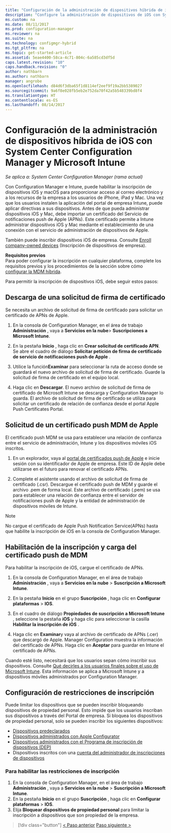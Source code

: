 ```yaml
---
title: "Configuración de la administración de dispositivos híbrida de iOS y Mac con System Center Configuration Manager y Microsoft Intune | Microsoft Docs"
description: "Configure la administración de dispositivos de iOS con System Center Configuration Manager y Microsoft Intune."
ms.custom: na
ms.date: 08/11/2017
ms.prod: configuration-manager
ms.reviewer: na
ms.suite: na
ms.technology: configmgr-hybrid
ms.tgt_pltfrm: na
ms.topic: get-started-article
ms.assetid: 5eae4400-58ca-4c71-804c-6a585cd3df5d
caps.latest.revision: "10"
caps.handback.revision: "0"
author: nathbarn
ms.author: nathbarn
manager: angrobe
ms.openlocfilehash: d84d6f3dba65f1d8114ef2eef9f19a2bb5389027
ms.sourcegitcommit: 9a6f8e028fb5eb2e752da70f42a5b548339bd8f4
ms.translationtype: HT
ms.contentlocale: es-ES
ms.lasthandoff: 08/14/2017
---
```

# <a name="set-up-ios-hybrid-device-management-with-system-center-configuration-manager-and-microsoft-intune"></a>Configuración de la administración de dispositivos híbrida de iOS con System Center Configuration Manager y Microsoft Intune

*Se aplica a: System Center Configuration Manager (rama actual)*

Con Configuration Manager e Intune, puede habilitar la inscripción de dispositivos iOS y macOS para proporcionar acceso al correo electrónico y a los recursos de la empresa a los usuarios de iPhone, iPad y Mac. Una vez que los usuarios instalen la aplicación del portal de empresa Intune, puede aplicar directivas a sus dispositivos. Antes de que pueda administrar dispositivos iOS y Mac, debe importar un certificado del Servicio de notificaciones push de Apple (APNs). Este certificado permite a Intune administrar dispositivos iOS y Mac mediante el establecimiento de una conexión con el servicio de administración de dispositivos de Apple.  

 También puede inscribir dispositivos iOS de empresa.  Consulte [Enroll company-owned devices](enroll-company-owned-devices.md) (Inscripción de dispositivos de empresa).  

**Requisitos previos**<br>
Para poder configurar la inscripción en cualquier plataforma, complete los requisitos previos y los procedimientos de la sección sobre cómo [configurar la MDM híbrida](setup-hybrid-mdm.md).

Para permitir la inscripción de dispositivos iOS, debe seguir estos pasos:  

## <a name="download-a-certificate-signing-request"></a>Descarga de una solicitud de firma de certificado
Se necesita un archivo de solicitud de firma de certificado para solicitar un certificado de APNs de Apple.  

1.  En la consola de Configuration Manager, en el área de trabajo **Administración** , vaya a **Servicios en la nube**> **Suscripciones a Microsoft Intune**.  

2.  En la pestaña **Inicio** , haga clic en **Crear solicitud de certificado APN**. Se abre el cuadro de diálogo **Solicitar petición de firma de certificado de servicio de notificaciones push de Apple** .  

3.  Utilice la función**Examinar** para seleccionar la ruta de acceso donde se guardará el nuevo archivo de solicitud de firma de certificado. Guarde la solicitud de firma de certificado en el equipo local.  

4.  Haga clic en **Descargar**. El nuevo archivo de solicitud de firma de certificado de Microsoft Intune se descarga y Configuration Manager lo guarda. El archivo de solicitud de firma de certificado se utiliza para solicitar un certificado de relación de confianza desde el portal Apple Push Certificates Portal.  

## <a name="request-an-mdm-push-certificate-from-apple"></a>Solicitud de un certificado push MDM de Apple
El certificado push MDM se usa para establecer una relación de confianza entre el servicio de administración, Intune y los dispositivos móviles iOS inscritos.  

1.  En un explorador, vaya al [portal de certificados push de Apple](http://go.microsoft.com/fwlink/?LinkId=269844) e inicie sesión con su identificador de Apple de empresa. Este ID de Apple debe utilizarse en el futuro para renovar el certificado APNs.  

2.  Complete el asistente usando el archivo de solicitud de firma de certificado (.csr). Descargue el certificado push de MDM y guarde el archivo .pem de forma local. Este archivo de certificado (.pem) se usa para establecer una relación de confianza entre el servidor de notificaciones push de Apple y la entidad de administración de dispositivos móviles de Intune.  

> [!NOTE]  
>  No cargue el certificado de Apple Push Notification Service(APNs) hasta que habilite la inscripción de iOS en la consola de Configuration Manager.  

## <a name="enable-enrollment-and-upload-the-mdm-push-certificate"></a>Habilitación de la inscripción y carga del certificado push de MDM
Para habilitar la inscripción de iOS, cargue el certificado de APNs.  

1.  En la consola de Configuration Manager, en el área de trabajo **Administración** , vaya a **Servicios en la nube** > **Suscripción a Microsoft Intune**.  

2.  En la pestaña **Inicio** en el grupo **Suscripción** , haga clic en **Configurar plataformas** > **IOS**.  

3.  En el cuadro de diálogo **Propiedades de suscripción a Microsoft Intune** , seleccione la pestaña **iOS** y haga clic para seleccionar la casilla **Habilitar la inscripción de iOS** .  
4.  Haga clic en **Examinar**y vaya al archivo de certificado de APNs (.cer) que descargó de Apple. Manager Configuration muestra la información del certificado de APNs. Haga clic en **Aceptar** para guardar en Intune el certificado de APNs.  

Cuando esté listo, necesitará que los usuarios sepan cómo inscribir sus dispositivos. Consulte [Qué decirles a los usuarios finales sobre el uso de Microsoft Intune](https://docs.microsoft.com/intune/end-user-educate). Esta información se aplica a Microsoft Intune y a dispositivos móviles administrados por Configuration Manager.

## <a name="configure-enrollment-restrictions"></a>Configuración de restricciones de inscripción

Puede limitar los dispositivos que se pueden inscribir bloqueando dispositivos de propiedad personal. Esto impide que los usuarios inscriban sus dispositivos a través del Portal de empresa. Si bloquea los dispositivos de propiedad personal, solo se pueden inscribir los siguientes dispositivos:
- [Dispositivos predeclarados](predeclare-devices-with-hardware-id.md)
- [Dispositivos administrados con Apple Configurator](ios-hybrid-enrollment-using-apple-configurator.md)
- [Dispositivos administrados con el Programa de inscripción de dispositivos (DEP)](ios-device-enrollment-program-for-hybrid.md)
- Dispositivos inscritos con una [cuenta del administrador de inscripciones de dispositivos](enroll-devices-with-device-enrollment-manager.md)

### <a name="to-enable-enrollment-restrictions"></a>Para habilitar las restricciones de inscripción
1.  En la consola de Configuration Manager, en el área de trabajo **Administración** , vaya a **Servicios en la nube** > **Suscripción a Microsoft Intune**.
2.  En la pestaña **Inicio** en el grupo **Suscripción** , haga clic en **Configurar plataformas** > **IOS**.
3.  Elija **Bloquear dispositivos de propiedad personal** para limitar la inscripción a dispositivos que son propiedad de la empresa.

> [!div class="button"]
[< Paso anterior](create-service-connection-point.md)  [Paso siguiente >](set-up-additional-management.md)
